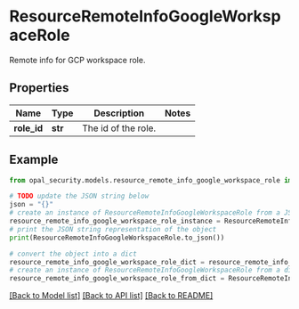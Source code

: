 # ResourceRemoteInfoGoogleWorkspaceRole

Remote info for GCP workspace role.

## Properties

Name | Type | Description | Notes
------------ | ------------- | ------------- | -------------
**role_id** | **str** | The id of the role. | 

## Example

```python
from opal_security.models.resource_remote_info_google_workspace_role import ResourceRemoteInfoGoogleWorkspaceRole

# TODO update the JSON string below
json = "{}"
# create an instance of ResourceRemoteInfoGoogleWorkspaceRole from a JSON string
resource_remote_info_google_workspace_role_instance = ResourceRemoteInfoGoogleWorkspaceRole.from_json(json)
# print the JSON string representation of the object
print(ResourceRemoteInfoGoogleWorkspaceRole.to_json())

# convert the object into a dict
resource_remote_info_google_workspace_role_dict = resource_remote_info_google_workspace_role_instance.to_dict()
# create an instance of ResourceRemoteInfoGoogleWorkspaceRole from a dict
resource_remote_info_google_workspace_role_from_dict = ResourceRemoteInfoGoogleWorkspaceRole.from_dict(resource_remote_info_google_workspace_role_dict)
```
[[Back to Model list]](../README.md#documentation-for-models) [[Back to API list]](../README.md#documentation-for-api-endpoints) [[Back to README]](../README.md)


